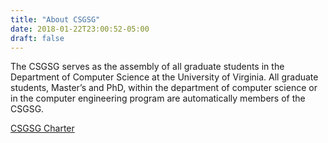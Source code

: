 ```yaml
---
title: "About CSGSG"
date: 2018-01-22T23:00:52-05:00
draft: false
---
```


The CSGSG serves as the assembly of all graduate students in the Department of Computer Science at the University of Virginia. All graduate students, Master’s and PhD, within the department of computer science or in the computer engineering program are automatically members of the CSGSG.

[CSGSG Charter](/documents/CSGSGSC_Charter.pdf)